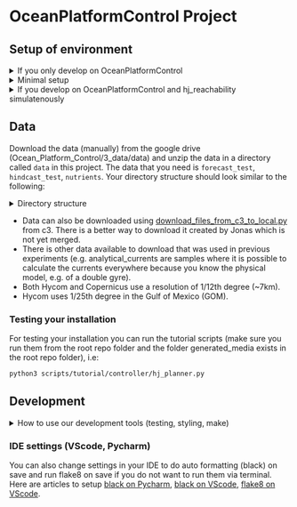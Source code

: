 # OceanPlatformControl Project

## Setup of environment
<details>
<summary> If you only develop on OceanPlatformControl </summary>

In any case install conda:
Install Anaconda OR miniconda (only one of them) [Link](https://docs.conda.io/projects/conda/en/latest/user-guide/install/macos.html)
```sh
# 1. Clone project repo: 
git clone https://github.com/MariusWiggert/OceanPlatformControl.git
# 2. In the terminal, navigate inside the project repo and run the install bash script
cd setup/
source  set_up_ocean_platform_env.sh
```
</details>

<details>
<summary> Minimal setup </summary>
Recreate the minimal setup of Marius with hj_reachability (v0.4).

**LINUX** (might also work on x86 macs but not tested yet)

First create a conda environment

```sh
conda create -y -n ocean_minimal python=3.9.11
conda activate ocean_minimal
```

Then run the installation script (you might have to run `chmod 700 setup/install.sh` before):

```sh
./setup/install.sh
```



**MAC M1 ARM**

First create a conda environment

```sh
conda create -y -n ocean_minimal python=3.9.11
conda activate ocean_minimal
```

Then run the installation script (you might have to run `chmod 700 setup/m1_install.sh` before):

```sh
./setup/m1_install.sh
```

**WINDOWS**

JAX depends on XLA which needs to be installed as the jaxlib package, which is (officialy) only supported on Linux (Ubuntu) and macOS for now,
according to the github https://github.com/google/jax

Fix: Install Ubuntu on *Windows Subsystem for Linux (WSL)* by oppening PowerShell as administrator and run:
```sh
wsl --install
```
which will enable all the features necessary to run WSL and install the Ubuntu distribution.
Alternatively, follow:
https://ubuntu.com/tutorials/install-ubuntu-on-wsl2-on-windows-11-with-gui-support#1-overview

Visual Studio Code is well suited for developing in WSL and makes the integration easy, see: 
https://code.visualstudio.com/docs/remote/wsl

For visualization of figures, Windows 11 (> Build 22000) supports running Linux GUI apps and allows interactive plotting.
For Windows 10, no direct GUI support which means that plt.show() for example won't work directly. 
Other solutions exist, such as saving the figure or workarounds provided by the community.

Once you have WSL installed and running, install conda or miniconda and follow the same instructions as for the *minimal setup for Linux*.
</details>
<details>
<summary> If you develop on OceanPlatformControl and hj_reachability simulatenously </summary>

1. Now you need to download our two repos and put them in the same top_folder
* top_folder
    * OceanPlatformControl
    * hj_reachability_c3
2. Clone project repo: 
`git clone https://github.com/MariusWiggert/OceanPlatformControl.git`
3. Clone hj_reachability repo:
`git clone https://github.com/MariusWiggert/hj_reachability_c3`
4. In the terminal, navigate inside the project repo, open the script:
`set_up_ocean_platform_env.sh`
Comment out line 13 (where hj_reachability is installed)
Now run the script `source set_up_ocean_platform_env.sh`


This will create a new conda environment called `ocean_platform` which contains all that is needed.
</details>

## Data

Download the data (manually) from the google drive (Ocean_Platform_Control/3_data/data) and unzip the data in a directory called `data` in this project. The data that you need is `forecast_test`, `hindcast_test`, `nutrients`. Your directory structure should look similar to the following: 
<details>
<summary> Directory structure </summary>

```sh 
OceanPlatformControl/
├── config
|── data
│   ├── forecast_test
│   ├── hindcast_test
│   ├── nutrients
├── generated_media # Created automatically
│   ├── currents_animation.mp4
│   ├── solar_animation.mp4
│   ├── solar_test_animation.mp4
│   └── test_hindcast_current_animation.mp4
├── LICENSE
├── models
├── ocean_navigation_simulator
├── README.md
├── scripts
├── setup
├── tests
├── setup.py
└── tmp
```
</details>

- Data can also be downloaded using [download_files_from_c3_to_local.py](scripts/tutorial/data_sources/download_files_from_c3_to_local.py) from c3. There is a better way to download it created by Jonas which is not yet merged.
- There is other data available to download that was used in previous experiments (e.g. analytical_currents are samples where it is possible to calculate the currents everywhere because you know the physical model, e.g. of a double gyre).
- Both Hycom and Copernicus use a resolution of 1/12th degree (~7km).
- Hycom uses 1/25th degree in the Gulf of Mexico (GOM).


### Testing your installation 
For testing your installation you can run the tutorial scripts (make sure you run them from the root repo folder and the folder generated_media exists in the root repo folder), i.e:
```sh
python3 scripts/tutorial/controller/hj_planner.py
```
## Development
<details>
<summary>How to use our development tools (testing, styling, make)</summary>
To install the development packages (tests, linting, etc.), run

```sh
python3 -m pip install -e ".[dev]"
```
### Styling and formatting
```sh
black . # In place formatter, adheres mostly to PEP8
flake8  # Code linter with stylistic conventions adhering to PEP8
isort . # Sorts and formats imports in python files
```

### Tests
Testing with pytest, this is how you can run different levels of granularity of tests.
```sh
python3 -m pytest # all tests
python3 -m pytest tests/food # tests under a directory
python3 -m pytest tests/food/test_fruits.py  # tests for a single file
python3 -m pytest tests/food/test_fruits.py::test_is_crisp  # tests for a single function
# Get test coverage for report
# Runs all tests, results will be in htmlcov/index.html
python3 -m pytest --cov ocean_navigation_simulator --cov-report html
# To exclude code from the coverage report, add these lines
# pragma: no cover, <MESSAGE>
```

### Make commands
You can use `make` to execute targets defined in the `Makefile`. If make is not installed, run `sudo apt install make`.
```sh
# See available make commands
make help
# Execute several clean commands
make clean
# Execute all non-training tests
make test
# Execute style formatting
make style
```
### Configs
The development tools are configured in the following files. While trying to adhere to standards, we made some exceptions and ignored some directories.
```sh
.flake8 # flake8
pyproject.toml # black, isort, pytest
Makefile # make
```
</details>

### IDE settings (VScode, Pycharm)
You can also change settings in your IDE to do auto formatting (black) on save and run flake8 on save if you do not want to run them via terminal. Here are articles to setup [black on Pycharm](https://akshay-jain.medium.com/pycharm-black-with-formatting-on-auto-save-4797972cf5de), [black on VScode](https://dev.to/adamlombard/how-to-use-the-black-python-code-formatter-in-vscode-3lo0), [flake8 on VScode](https://code.visualstudio.com/docs/python/linting).

